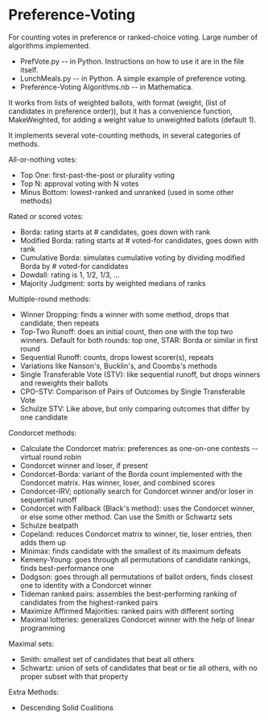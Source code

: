 # Preference-Voting
For counting votes in preference or ranked-choice voting. Large number of algorithms implemented.

- PrefVote.py -- in Python. Instructions on how to use it are in the file itself.
- LunchMeals.py -- in Python. A simple example of preference voting.
- Preference-Voting Algorithms.nb -- in Mathematica.

It works from lists of weighted ballots, with format (weight, (list of candidates in preference order)),
but it has a convenience function, MakeWeighted, for adding a weight value to unweighted ballots (default 1).

It implements several vote-counting methods, in several categories of methods.

All-or-nothing votes:
- Top One: first-past-the-post or plurality voting
- Top N: approval voting with N votes
- Minus Bottom: lowest-ranked and unranked (used in some other methods)

Rated or scored votes:
- Borda: rating starts at # candidates, goes down with rank
- Modified Borda: rating starts at # voted-for candidates, goes down with rank
- Cumulative Borda: simulates cumulative voting by dividing modified Borda by # voted-for candidates
- Dowdall: rating is 1, 1/2, 1/3, ...
- Majority Judgment: sorts by weighted medians of ranks

Multiple-round methods:
- Winner Dropping: finds a winner with some method, drops that candidate, then repeats
- Top-Two Runoff: does an initial count, then one with the top two winners. Default for both rounds: top one, STAR: Borda or similar in first round
- Sequential Runoff: counts, drops lowest scorer(s), repeats
- Variations like Nanson's, Bucklin's, and Coombs's methods
- Single Transferable Vote (STV): like sequential runoff, but drops winners and reweights their ballots
- CPO-STV: Comparison of Pairs of Outcomes by Single Transferable Vote
- Schulze STV: Like above, but only comparing outcomes that differ by one candidate

Condorcet methods:
- Calculate the Condorcet matrix: preferences as one-on-one contests -- virtual round robin
- Condorcet winner and loser, if present
- Condorcet-Borda: variant of the Borda count implemented with the Condorcet matrix. Has winner, loser, and combined scores
- Condorcet-IRV; optionally search for Condorcet winner and/or loser in sequential runoff
- Condorcet with Fallback (Black's method): uses the Condorcet winner, or else some other method. Can use the Smith or Schwartz sets
- Schulze beatpath
- Copeland: reduces Condorcet matrix to winner, tie, loser entries, then adds them up
- Minimax: finds candidate with the smallest of its maximum defeats
- Kemeny-Young: goes through all permutations of candidate rankings, finds best-performance one
- Dodgson: goes through all permutations of ballot orders, finds closest one to identity with a Condorcet winner
- Tideman ranked pairs: assembles the best-performing ranking of candidates from the highest-ranked pairs
- Maximize Affirmed Majorities: ranked pairs with different sorting
- Maximal lotteries: generalizes Condorcet winner with the help of linear programming

Maximal sets:
- Smith: smallest set of candidates that beat all others
- Schwartz: union of sets of candidates that beat or tie all others, with no proper subset with that property

Extra Methods:
- Descending Solid Coalitions
